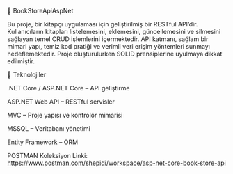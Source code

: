 📘 BookStoreApiAspNet

Bu proje, bir kitapçı uygulaması için geliştirilmiş bir RESTful API’dir. Kullanıcıların kitapları listelemesini, eklemesini, güncellemesini ve silmesini sağlayan temel CRUD işlemlerini içermektedir. API katmanı, sağlam bir mimari yapı, temiz kod pratiği ve verimli veri erişim yöntemleri sunmayı hedeflemektedir.
Proje oluşturulurken SOLID prensiplerine uyulmaya dikkat edilmiştir. 



🔧 Teknolojiler

.NET Core / ASP.NET Core – API geliştirme

ASP.NET Web API – RESTful servisler

MVC – Proje yapısı ve kontrolör mimarisi

MSSQL – Veritabanı yönetimi

Entity Framework – ORM



POSTMAN Koleksiyon Linki:
https://www.postman.com/shepidi/workspace/asp-net-core-book-store-api

